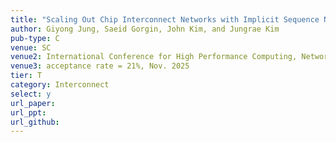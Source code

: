 ```yaml
---
title: "Scaling Out Chip Interconnect Networks with Implicit Sequence Numbers"
author: Giyong Jung, Saeid Gorgin, John Kim, and Jungrae Kim
pub-type: C
venue: SC
venue2: International Conference for High Performance Computing, Networking, Storage, and Analysis
venue3: acceptance rate = 21%, Nov. 2025
tier: T
category: Interconnect
select: y
url_paper:
url_ppt:
url_github:
---
```

